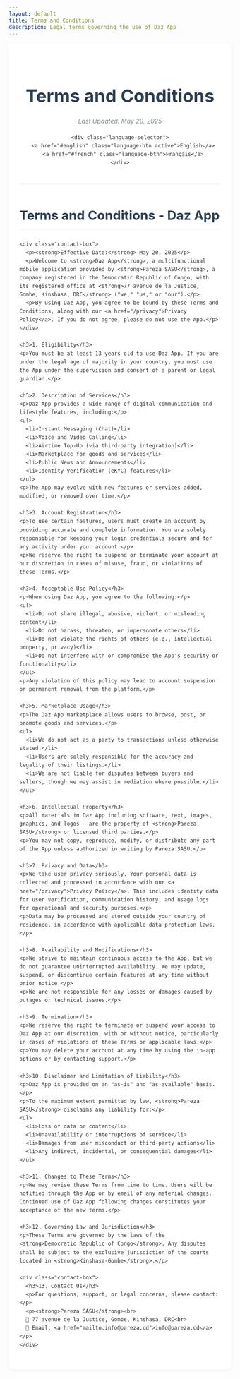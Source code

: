 ```yaml
---
layout: default
title: Terms and Conditions
description: Legal terms governing the use of Daz App
---
```


<style>
  .terms-container {
    max-width: 900px;
    margin: 0 auto;
    padding: 2rem 1.5rem;
    font-family: -apple-system, BlinkMacSystemFont, "Segoe UI", Roboto, Helvetica, Arial, sans-serif;
    line-height: 1.6;
    color: #333;
    background: white;
    box-shadow: 0 2px 10px rgba(0,0,0,0.05);
    border-radius: 8px;
  }
  
  .terms-header {
    text-align: center;
    margin-bottom: 2.5rem;
    padding-bottom: 1.5rem;
    border-bottom: 1px solid #eee;
  }
  
  .terms-header h1 {
    font-size: 2.5rem;
    color: #2c3e50;
    margin-bottom: 0.5rem;
  }
  
  .language-selector {
    display: flex;
    justify-content: center;
    gap: 1rem;
    margin-bottom: 2rem;
  }
  
  .language-btn {
    padding: 0.5rem 1rem;
    background: #f8f9fa;
    border: 1px solid #ddd;
    border-radius: 4px;
    color: #3498db;
    text-decoration: none;
    transition: all 0.2s;
  }
  
  .language-btn:hover, .language-btn.active {
    background: #3498db;
    color: white;
    border-color: #3498db;
  }
  
  .last-updated {
    font-style: italic;
    color: #7f8c8d;
    margin-bottom: 1rem;
  }
  
  h2 {
    color: #2c3e50;
    margin-top: 3rem;
    padding-bottom: 0.5rem;
    border-bottom: 1px solid #eee;
    font-size: 1.8rem;
  }
  
  h3 {
    color: #34495e;
    margin-top: 2rem;
    font-size: 1.4rem;
  }
  
  a {
    color: #3498db;
    text-decoration: none;
    transition: color 0.2s;
  }
  
  a:hover {
    color: #2980b9;
    text-decoration: underline;
  }
  
  .contact-box {
    background-color: #f8f9fa;
    padding: 1.5rem;
    border-radius: 6px;
    margin: 1.5rem 0;
    border-left: 4px solid #3498db;
  }
  
  ul, ol {
    padding-left: 1.5rem;
    margin: 1rem 0;
  }
  
  li {
    margin-bottom: 0.5rem;
  }
  
  @media (max-width: 768px) {
    .terms-container {
      padding: 1.5rem 1rem;
    }
    
    .terms-header h1 {
      font-size: 2rem;
    }
  }
</style>

<div class="terms-container">
  <header class="terms-header">
    <h1>Terms and Conditions</h1>
    <p class="last-updated">Last Updated: May 20, 2025</p>
    
    <div class="language-selector">
      <a href="#english" class="language-btn active">English</a>
      <a href="#french" class="language-btn">Français</a>
    </div>
  </header>

  <section id="english">
    <h2>Terms and Conditions - Daz App</h2>
    
    <div class="contact-box">
      <p><strong>Effective Date:</strong> May 20, 2025</p>
      <p>Welcome to <strong>Daz App</strong>, a multifunctional mobile application provided by <strong>Pareza SASU</strong>, a company registered in the Democratic Republic of Congo, with its registered office at <strong>77 avenue de la Justice, Gombe, Kinshasa, DRC</strong> ("we," "us," or "our").</p>
      <p>By using Daz App, you agree to be bound by these Terms and Conditions, along with our <a href="/privacy">Privacy Policy</a>. If you do not agree, please do not use the App.</p>
    </div>
    
    <h3>1. Eligibility</h3>
    <p>You must be at least 13 years old to use Daz App. If you are under the legal age of majority in your country, you must use the App under the supervision and consent of a parent or legal guardian.</p>
    
    <h3>2. Description of Services</h3>
    <p>Daz App provides a wide range of digital communication and lifestyle features, including:</p>
    <ul>
      <li>Instant Messaging (Chat)</li>
      <li>Voice and Video Calling</li>
      <li>Airtime Top-Up (via third-party integration)</li>
      <li>Marketplace for goods and services</li>
      <li>Public News and Announcements</li>
      <li>Identity Verification (eKYC) features</li>
    </ul>
    <p>The App may evolve with new features or services added, modified, or removed over time.</p>
    
    <h3>3. Account Registration</h3>
    <p>To use certain features, users must create an account by providing accurate and complete information. You are solely responsible for keeping your login credentials secure and for any activity under your account.</p>
    <p>We reserve the right to suspend or terminate your account at our discretion in cases of misuse, fraud, or violations of these Terms.</p>
    
    <h3>4. Acceptable Use Policy</h3>
    <p>When using Daz App, you agree to the following:</p>
    <ul>
      <li>Do not share illegal, abusive, violent, or misleading content</li>
      <li>Do not harass, threaten, or impersonate others</li>
      <li>Do not violate the rights of others (e.g., intellectual property, privacy)</li>
      <li>Do not interfere with or compromise the App's security or functionality</li>
    </ul>
    <p>Any violation of this policy may lead to account suspension or permanent removal from the platform.</p>
    
    <h3>5. Marketplace Usage</h3>
    <p>The Daz App marketplace allows users to browse, post, or promote goods and services.</p>
    <ul>
      <li>We do not act as a party to transactions unless otherwise stated.</li>
      <li>Users are solely responsible for the accuracy and legality of their listings.</li>
      <li>We are not liable for disputes between buyers and sellers, though we may assist in mediation where possible.</li>
    </ul>
    
    <h3>6. Intellectual Property</h3>
    <p>All materials in Daz App including software, text, images, graphics, and logos---are the property of <strong>Pareza SASU</strong> or licensed third parties.</p>
    <p>You may not copy, reproduce, modify, or distribute any part of the App unless authorized in writing by Pareza SASU.</p>
    
    <h3>7. Privacy and Data</h3>
    <p>We take user privacy seriously. Your personal data is collected and processed in accordance with our <a href="/privacy">Privacy Policy</a>. This includes identity data for user verification, communication history, and usage logs for operational and security purposes.</p>
    <p>Data may be processed and stored outside your country of residence, in accordance with applicable data protection laws.</p>
    
    <h3>8. Availability and Modifications</h3>
    <p>We strive to maintain continuous access to the App, but we do not guarantee uninterrupted availability. We may update, suspend, or discontinue certain features at any time without prior notice.</p>
    <p>We are not responsible for any losses or damages caused by outages or technical issues.</p>
    
    <h3>9. Termination</h3>
    <p>We reserve the right to terminate or suspend your access to Daz App at our discretion, with or without notice, particularly in cases of violations of these Terms or applicable laws.</p>
    <p>You may delete your account at any time by using the in-app options or by contacting support.</p>
    
    <h3>10. Disclaimer and Limitation of Liability</h3>
    <p>Daz App is provided on an "as-is" and "as-available" basis.</p>
    <p>To the maximum extent permitted by law, <strong>Pareza SASU</strong> disclaims any liability for:</p>
    <ul>
      <li>Loss of data or content</li>
      <li>Unavailability or interruptions of service</li>
      <li>Damages from user misconduct or third-party actions</li>
      <li>Any indirect, incidental, or consequential damages</li>
    </ul>
    
    <h3>11. Changes to These Terms</h3>
    <p>We may revise these Terms from time to time. Users will be notified through the App or by email of any material changes. Continued use of Daz App following changes constitutes your acceptance of the new terms.</p>
    
    <h3>12. Governing Law and Jurisdiction</h3>
    <p>These Terms are governed by the laws of the <strong>Democratic Republic of Congo</strong>. Any disputes shall be subject to the exclusive jurisdiction of the courts located in <strong>Kinshasa-Gombe</strong>.</p>
    
    <div class="contact-box">
      <h3>13. Contact Us</h3>
      <p>For questions, support, or legal concerns, please contact:</p>
      <p><strong>Pareza SASU</strong><br>
      📍 77 avenue de la Justice, Gombe, Kinshasa, DRC<br>
      📧 Email: <a href="mailto:info@pareza.cd">info@pareza.cd</a></p>
    </div>
  </section>

  <section id="french" style="display: none;">
    <h2>Conditions Générales d'Utilisation - Daz App</h2>
    
    <div class="contact-box">
      <p><strong>Date d'entrée en vigueur :</strong> 20 mai 2025</p>
      <p>Bienvenue sur <strong>Daz App</strong>, une application mobile multifonctionnelle proposée par <strong>Pareza SASU</strong>, société enregistrée en République Démocratique du Congo, dont le siège est situé au <strong>77, avenue de la Justice, Gombe, Kinshasa, RDC</strong> (« nous », « notre », ou « nos »).</p>
      <p>En utilisant Daz App, vous acceptez de vous conformer aux présentes Conditions Générales d'Utilisation ainsi qu'à notre <a href="/privacy">Politique de Confidentialité</a>. Si vous n'acceptez pas ces conditions, veuillez ne pas utiliser l'application.</p>
    </div>
    
    <h3>1. Conditions d'éligibilité</h3>
    <p>L'utilisation de Daz App est réservée aux personnes âgées d'au moins 13 ans. Si vous êtes mineur(e) dans votre juridiction, l'utilisation de l'application doit se faire sous la supervision et avec l'autorisation d'un parent ou tuteur légal.</p>
    
    <h3>2. Description des services</h3>
    <p>Daz App offre une gamme variée de fonctionnalités numériques et sociales, notamment :</p>
    <ul>
      <li>Messagerie instantanée (chat)</li>
      <li>Appels vocaux et vidéos</li>
      <li>Recharge de crédit téléphonique (via intégration tierce)</li>
      <li>Marketplace pour biens et services</li>
      <li>Annonces publiques et notifications</li>
      <li>Fonctionnalité d'identification et de vérification (eKYC)</li>
    </ul>
    <p>Les fonctionnalités peuvent être modifiées, supprimées ou ajoutées à tout moment sans préavis.</p>
    
    <h3>3. Création de compte</h3>
    <p>Pour accéder à certaines fonctionnalités, vous devez créer un compte en fournissant des informations exactes et à jour. Vous êtes responsable de la sécurité de vos identifiants de connexion et de toute activité effectuée via votre compte.</p>
    <p>Nous nous réservons le droit de suspendre ou de supprimer un compte en cas d'utilisation abusive, frauduleuse ou de non-respect des présentes conditions.</p>
    
    <h3>4. Règles d'utilisation</h3>
    <p>En utilisant Daz App, vous vous engagez à :</p>
    <ul>
      <li>Ne pas publier de contenu illégal, diffamatoire, violent ou trompeur</li>
      <li>Ne pas harceler, menacer ou usurper l'identité d'autrui</li>
      <li>Respecter les droits d'autrui, y compris la vie privée et la propriété intellectuelle</li>
      <li>Ne pas compromettre ou perturber le fonctionnement de l'application</li>
    </ul>
    <p>Le non-respect de ces règles peut entraîner une suspension ou une suppression définitive de votre compte.</p>
    
    <h3>5. Utilisation du Marketplace</h3>
    <p>Le Marketplace intégré à Daz App permet aux utilisateurs de publier, consulter ou promouvoir des biens et services.</p>
    <ul>
      <li>Nous n'intervenons pas comme partie dans les transactions, sauf mention contraire.</li>
      <li>Chaque utilisateur est responsable du contenu, de la légalité et de l'exactitude de ses annonces.</li>
      <li>En cas de litige entre utilisateurs, nous pouvons intervenir à titre de médiateur sans obligation légale.</li>
    </ul>
    
    <h3>6. Propriété intellectuelle</h3>
    <p>L'ensemble du contenu de Daz App (textes, graphiques, logos, interfaces, logiciels, etc.) est la propriété exclusive de <strong>Pareza SASU</strong> ou est utilisé sous licence.</p>
    <p>Toute reproduction, modification ou distribution sans autorisation écrite est strictement interdite.</p>
    
    <h3>7. Données personnelles et confidentialité</h3>
    <p>Vos données personnelles sont collectées et traitées conformément à notre <a href="/privacy">Politique de Confidentialité</a>. Cela inclut les données d'identification, d'activité, et de sécurité nécessaires au bon fonctionnement de l'application.</p>
    <p>Vos données peuvent être transférées et stockées en dehors de votre pays de résidence, dans le respect des lois applicables en matière de protection des données.</p>
    
    <h3>8. Disponibilité et modifications</h3>
    <p>Nous nous efforçons d'assurer une accessibilité continue de l'application, mais ne garantissons pas l'absence d'interruptions. Nous nous réservons le droit de modifier, suspendre ou interrompre certaines fonctionnalités à tout moment.</p>
    <p>Nous déclinons toute responsabilité en cas de perte ou dommage résultant d'une indisponibilité temporaire ou de dysfonctionnements techniques.</p>
    
    <h3>9. Résiliation</h3>
    <p>Nous pouvons suspendre ou supprimer votre accès à Daz App à tout moment, avec ou sans préavis, en cas de violation des présentes Conditions ou de comportement inapproprié.</p>
    <p>Vous pouvez également supprimer votre compte à tout moment via l'application ou en nous contactant.</p>
    
    <h3>10. Limitation de responsabilité</h3>
    <p>L'application est fournie « en l'état » et « selon disponibilité ».</p>
    <p>Dans les limites autorisées par la loi, <strong>Pareza SASU</strong> décline toute responsabilité en cas de :</p>
    <ul>
      <li>Perte de données ou de contenu</li>
      <li>Indisponibilité temporaire ou permanente de services</li>
      <li>Dommages causés par une mauvaise utilisation de l'application ou des services tiers</li>
      <li>Préjudices indirects ou consécutifs</li>
    </ul>
    
    <h3>11. Modifications des Conditions</h3>
    <p>Nous nous réservons le droit de mettre à jour ces Conditions à tout moment. Toute modification importante fera l'objet d'une notification via l'application ou par e-mail. En continuant à utiliser Daz App, vous acceptez les conditions mises à jour.</p>
    
    <h3>12. Droit applicable et juridiction compétente</h3>
    <p>Les présentes Conditions sont régies par le droit de la <strong>République Démocratique du Congo</strong>. Tout litige relatif à leur application ou à l'utilisation de Daz App sera soumis aux tribunaux compétents de <strong>Kinshasa-Gombe</strong>.</p>
    
    <div class="contact-box">
      <h3>13. Contact</h3>
      <p>Pour toute question, demande d'assistance ou réclamation :</p>
      <p><strong>Pareza SASU</strong><br>
      📍 77, avenue de la Justice, Gombe, Kinshasa, RDC<br>
      📧 Email : <a href="mailto:info@pareza.cd">info@pareza.cd</a></p>
    </div>
  </section>
</div>

<script>
  document.addEventListener('DOMContentLoaded', function() {
    const englishBtn = document.querySelector('a[href="#english"]');
    const frenchBtn = document.querySelector('a[href="#french"]');
    const englishSection = document.getElementById('english');
    const frenchSection = document.getElementById('french');
    
    function showEnglish() {
      englishSection.style.display = 'block';
      frenchSection.style.display = 'none';
      englishBtn.classList.add('active');
      frenchBtn.classList.remove('active');
    }
    
    function showFrench() {
      englishSection.style.display = 'none';
      frenchSection.style.display = 'block';
      englishBtn.classList.remove('active');
      frenchBtn.classList.add('active');
    }
    
    englishBtn.addEventListener('click', function(e) {
      e.preventDefault();
      showEnglish();
    });
    
    frenchBtn.addEventListener('click', function(e) {
      e.preventDefault();
      showFrench();
    });
    
    // Check URL hash on load
    if (window.location.hash === '#french') {
      showFrench();
    } else {
      showEnglish();
    }
  });
</script>
